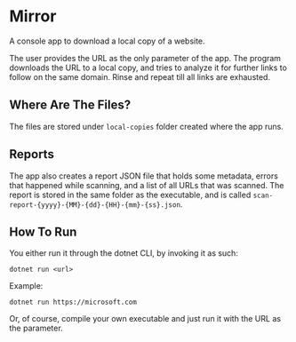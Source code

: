 # Mirror

A console app to download a local copy of a website.

The user provides the URL as the only parameter of the app.
The program downloads the URL to a local copy, and tries to analyze it for further links to follow on the same domain.
Rinse and repeat till all links are exhausted.

## Where Are The Files?

The files are stored under `local-copies` folder created where the app runs.

## Reports

The app also creates a report JSON file that holds some metadata, errors that happened while scanning, and a list of all URLs that was scanned.
The report is stored in the same folder as the executable, and is called `scan-report-{yyyy}-{MM}-{dd}-{HH}-{mm}-{ss}.json`.

## How To Run

You either run it through the dotnet CLI, by invoking it as such:

```
dotnet run <url>
```

Example:

```
dotnet run https://microsoft.com
```

Or, of course, compile your own executable and just run it with the URL as the parameter.